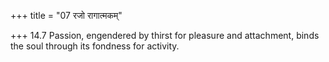 +++
title = "07 रजो रागात्मकम्"

+++
14.7 Passion, engendered by thirst for pleasure and attachment, binds
the soul through its fondness for activity.
